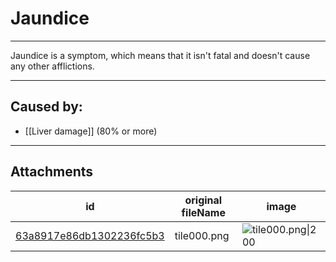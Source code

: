 # Jaundice

 

---

Jaundice is a symptom, which means that it isn't fatal and doesn't cause any other afflictions.

---
## Caused by:

- [[Liver damage]] (80% or more)

---

## Attachments

id | original fileName | image
---|---|---
[63a8917e86db1302236fc5b3](63a8917e86db1302236fc5b3.png) | tile000.png | ![tile000.png\|200](63a8917e86db1302236fc5b3.png)